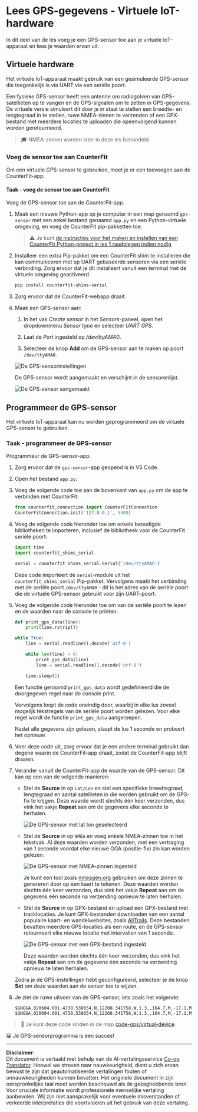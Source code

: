 <!--
CO_OP_TRANSLATOR_METADATA:
{
  "original_hash": "64f18a8f8aaa1fef5e7320e0992d8b3a",
  "translation_date": "2025-08-27T22:50:22+00:00",
  "source_file": "3-transport/lessons/1-location-tracking/virtual-device-gps-sensor.md",
  "language_code": "nl"
}
-->
# Lees GPS-gegevens - Virtuele IoT-hardware

In dit deel van de les voeg je een GPS-sensor toe aan je virtuele IoT-apparaat en lees je waarden ervan uit.

## Virtuele hardware

Het virtuele IoT-apparaat maakt gebruik van een gesimuleerde GPS-sensor die toegankelijk is via UART via een seriële poort.

Een fysieke GPS-sensor heeft een antenne om radiogolven van GPS-satellieten op te vangen en de GPS-signalen om te zetten in GPS-gegevens. De virtuele versie simuleert dit door je in staat te stellen een breedte- en lengtegraad in te stellen, ruwe NMEA-zinnen te verzenden of een GPX-bestand met meerdere locaties te uploaden die opeenvolgend kunnen worden geretourneerd.

> 🎓 NMEA-zinnen worden later in deze les behandeld

### Voeg de sensor toe aan CounterFit

Om een virtuele GPS-sensor te gebruiken, moet je er een toevoegen aan de CounterFit-app.

#### Taak - voeg de sensor toe aan CounterFit

Voeg de GPS-sensor toe aan de CounterFit-app.

1. Maak een nieuwe Python-app op je computer in een map genaamd `gps-sensor` met een enkel bestand genaamd `app.py` en een Python-virtuele omgeving, en voeg de CounterFit pip-pakketten toe.

    > ⚠️ Je kunt [de instructies voor het maken en instellen van een CounterFit Python-project in les 1 raadplegen indien nodig](../../../1-getting-started/lessons/1-introduction-to-iot/virtual-device.md).

1. Installeer een extra Pip-pakket om een CounterFit shim te installeren die kan communiceren met op UART gebaseerde sensoren via een seriële verbinding. Zorg ervoor dat je dit installeert vanuit een terminal met de virtuele omgeving geactiveerd.

    ```sh
    pip install counterfit-shims-serial
    ```

1. Zorg ervoor dat de CounterFit-webapp draait.

1. Maak een GPS-sensor aan:

    1. In het vak *Create sensor* in het *Sensors*-paneel, open het dropdownmenu *Sensor type* en selecteer *UART GPS*.

    1. Laat de *Port* ingesteld op */dev/ttyAMA0*.

    1. Selecteer de knop **Add** om de GPS-sensor aan te maken op poort `/dev/ttyAMA0`.

    ![De GPS-sensorinstellingen](../../../../../translated_images/counterfit-create-gps-sensor.6385dc9357d85ad1d47b4abb2525e7651fd498917d25eefc5a72feab09eedc70.nl.png)

    De GPS-sensor wordt aangemaakt en verschijnt in de sensorenlijst.

    ![De GPS-sensor aangemaakt](../../../../../translated_images/counterfit-gps-sensor.3fbb15af0a5367566f2f11324ef5a6f30861cdf2b497071a5e002b7aa473550e.nl.png)

## Programmeer de GPS-sensor

Het virtuele IoT-apparaat kan nu worden geprogrammeerd om de virtuele GPS-sensor te gebruiken.

### Taak - programmeer de GPS-sensor

Programmeur de GPS-sensor-app.

1. Zorg ervoor dat de `gps-sensor`-app geopend is in VS Code.

1. Open het bestand `app.py`.

1. Voeg de volgende code toe aan de bovenkant van `app.py` om de app te verbinden met CounterFit:

    ```python
    from counterfit_connection import CounterFitConnection
    CounterFitConnection.init('127.0.0.1', 5000)
    ```

1. Voeg de volgende code hieronder toe om enkele benodigde bibliotheken te importeren, inclusief de bibliotheek voor de CounterFit seriële poort:

    ```python
    import time
    import counterfit_shims_serial
    
    serial = counterfit_shims_serial.Serial('/dev/ttyAMA0')
    ```

    Deze code importeert de `serial`-module uit het `counterfit_shims_serial` Pip-pakket. Vervolgens maakt het verbinding met de seriële poort `/dev/ttyAMA0` - dit is het adres van de seriële poort die de virtuele GPS-sensor gebruikt voor zijn UART-poort.

1. Voeg de volgende code hieronder toe om van de seriële poort te lezen en de waarden naar de console te printen:

    ```python
    def print_gps_data(line):
        print(line.rstrip())
    
    while True:
        line = serial.readline().decode('utf-8')
    
        while len(line) > 0:
            print_gps_data(line)
            line = serial.readline().decode('utf-8')
    
        time.sleep(1)
    ```

    Een functie genaamd `print_gps_data` wordt gedefinieerd die de doorgegeven regel naar de console print.

    Vervolgens loopt de code oneindig door, waarbij in elke lus zoveel mogelijk tekstregels van de seriële poort worden gelezen. Voor elke regel wordt de functie `print_gps_data` aangeroepen.

    Nadat alle gegevens zijn gelezen, slaapt de lus 1 seconde en probeert het opnieuw.

1. Voer deze code uit, zorg ervoor dat je een andere terminal gebruikt dan degene waarin de CounterFit-app draait, zodat de CounterFit-app blijft draaien.

1. Verander vanuit de CounterFit-app de waarde van de GPS-sensor. Dit kan op een van de volgende manieren:

    * Stel de **Source** in op `Lat/Lon` en stel een specifieke breedtegraad, lengtegraad en aantal satellieten in die worden gebruikt om de GPS-fix te krijgen. Deze waarde wordt slechts één keer verzonden, dus vink het vakje **Repeat** aan om de gegevens elke seconde te herhalen.

      ![De GPS-sensor met lat lon geselecteerd](../../../../../translated_images/counterfit-gps-sensor-latlon.008c867d75464fbe7f84107cc57040df565ac07cb57d2f21db37d087d470197d.nl.png)

    * Stel de **Source** in op `NMEA` en voeg enkele NMEA-zinnen toe in het tekstvak. Al deze waarden worden verzonden, met een vertraging van 1 seconde voordat elke nieuwe GGA (positie-fix) zin kan worden gelezen.

      ![De GPS-sensor met NMEA-zinnen ingesteld](../../../../../translated_images/counterfit-gps-sensor-nmea.c62eea442171e17e19528b051b104cfcecdc9cd18db7bc72920f29821ae63f73.nl.png)

      Je kunt een tool zoals [nmeagen.org](https://www.nmeagen.org) gebruiken om deze zinnen te genereren door op een kaart te tekenen. Deze waarden worden slechts één keer verzonden, dus vink het vakje **Repeat** aan om de gegevens één seconde na verzending opnieuw te laten herhalen.

    * Stel de **Source** in op GPX-bestand en upload een GPX-bestand met tracklocaties. Je kunt GPX-bestanden downloaden van een aantal populaire kaart- en wandelwebsites, zoals [AllTrails](https://www.alltrails.com/). Deze bestanden bevatten meerdere GPS-locaties als een route, en de GPS-sensor retourneert elke nieuwe locatie met intervallen van 1 seconde.

      ![De GPS-sensor met een GPX-bestand ingesteld](../../../../../translated_images/counterfit-gps-sensor-gpxfile.8310b063ce8a425ccc8ebeec8306aeac5e8e55207f007d52c6e1194432a70cd9.nl.png)

      Deze waarden worden slechts één keer verzonden, dus vink het vakje **Repeat** aan om de gegevens één seconde na verzending opnieuw te laten herhalen.

    Zodra je de GPS-instellingen hebt geconfigureerd, selecteer je de knop **Set** om deze waarden aan de sensor toe te wijzen.

1. Je ziet de ruwe uitvoer van de GPS-sensor, iets zoals het volgende:

    ```output
    $GNGGA,020604.001,4738.538654,N,12208.341758,W,1,3,,164.7,M,-17.1,M,,*67
    $GNGGA,020604.001,4738.538654,N,12208.341758,W,1,3,,164.7,M,-17.1,M,,*67
    ```

> 💁 Je kunt deze code vinden in de map [code-gps/virtual-device](../../../../../3-transport/lessons/1-location-tracking/code-gps/virtual-device).

😀 Je GPS-sensorprogramma is een succes!

---

**Disclaimer**:  
Dit document is vertaald met behulp van de AI-vertalingsservice [Co-op Translator](https://github.com/Azure/co-op-translator). Hoewel we streven naar nauwkeurigheid, dient u zich ervan bewust te zijn dat geautomatiseerde vertalingen fouten of onnauwkeurigheden kunnen bevatten. Het originele document in zijn oorspronkelijke taal moet worden beschouwd als de gezaghebbende bron. Voor cruciale informatie wordt professionele menselijke vertaling aanbevolen. Wij zijn niet aansprakelijk voor eventuele misverstanden of verkeerde interpretaties die voortvloeien uit het gebruik van deze vertaling.